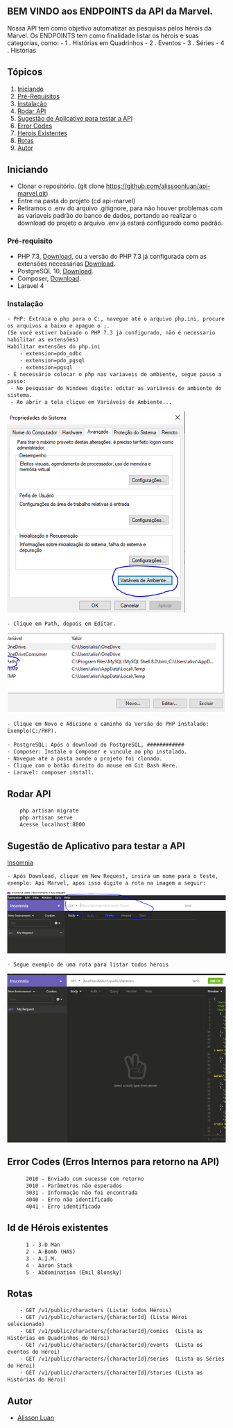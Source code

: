 ## BEM VINDO aos ENDPOINTS da API da Marvel.

Nossa API tem como objetivo automatizar as pesquisas pelos hérois da Marvel.
Os ENDPOINTS tem como finalidade listar os hérois e suas categorias, como:
    - 1 . Histórias em Quadrinhos
    - 2 . Eventos
    - 3 . Séries
    - 4 . Histórias


## Tópicos
1. [Iniciando](#iniciando)
2. [Pré-Requisitos](#prerequisitos)
3. [Instalação](#instalacao)
4. [Rodar API](#rodarapi)
5. [Sugestão de Aplicativo para testar a API](#testarapi)
6. [Error Codes](#errorcode)
7. [Herois Existentes](#heroesexistente)
8. [Rotas](#rotas)
9. [Autor](#autor)


<a name="iniciando"/></a>
## Iniciando
  - Clonar o repositório. (git clone https://github.com/alissoonluan/api-marvel.git)
  - Entre na pasta do projeto (cd api-marvel)
  - Retiramos o .env do arquivo .gitignore, para não houver problemas com as variaveis padrão do banco de dados, portando ao realizar o download do projeto o arquivo .env já estará configurado como padrão.
<a name="prerequisitos"/></a>
### Pré-requisito
  - PHP 7.3, <a href="https://windows.php.net/downloads/releases/php-7.3.25-nts-Win32-VC15-x64.zip">Download</a>, ou a versão do PHP 7.3 já configurada com as extensões necessárias  <a href="https://wetransfer.com/downloads/eda06f86ea1b02fd5763e8695ce34c5a20201129223605/05969ceda67e89b0202cce34cfac727b20201129223621/4c6d1b?utm_campaign=WT_email_tracking&utm_content=general&utm_medium=download_button&utm_source=notify_recipient_email">Download</a>. 
  - PostgreSQL 10, <a href="https://windows.php.net/downloads/releases/php-7.3.25-nts-Win32-VC15-x64.zip">Download</a>.
  - Composer, <a href="https://getcomposer.org/Composer-Setup.exe">Download</a>.
  - Laravel 4

<a name="instalacao"/></a>
### Instalação
    - PHP: Extraia o php para o C:, navegue até o arquivo php.ini, procure os arquivos a baixo e apague o ;.
    (Se você estiver baixado o PHP 7.3 já configurado, não é necessario habilitar as extensões)
    Habilitar extensões do php.ini
        - extension=pdo_odbc
        - extension=pdo_pgsql
        - extension=pgsql
    - É necessário colocar o php nas variaveis de ambiente, segue passo a passo:
     - No pesquisar do Windows digite: editar as variáveis de ambiente do sistema.
     - Ao abrir a tela clique em Variáveis de Ambiente...
     
![alt tag](./prints/variaveis.PNG)
     
     
    - Clique em Path, depois em Editar.
![alt tag](./prints/pathh.PNG)
    
    - Clique em Novo e Adicione o caminho da Versão do PHP instalado: Exemplo(C:/PHP).
    
    - PostgreSQL: Após o download do PostgreSQL, ############
    - Composer: Instale o Composer e vincule ao php instalado.
    - Navegue até a pasta aonde o projeto foi clonado.
    - Clique com o botão direito do mouse em Git Bash Here.
    - Laravel: composer install.
		
<a name="rodarapi"/></a>
## Rodar API	
        php artisan migrate
        php artisan serve
        Acesse localhost:8000
        
        
        
<a name="testarapi"/></a>
## Sugestão de Aplicativo para testar a API
  <a href="https://updates.insomnia.rest/downloads/windows/latest?app=com.insomnia.app&source=website&ref=https%3A%2F%2Fwww.google.com%2F">Insomnia</a>
    
    - Após Download, clique em New Request, insira um nome para o teste, exemplo: Api Marvel, apos isso digite a rota na imagem a seguir:
 
 ![alt tag](./prints/insomnia.PNG)
    
    - Segue exemplo de uma rota para listar todos hérois
 
 ![alt tag](./prints/exemplocharacters.PNG)
        
        
<a name="errorcode"/></a>
## Error Codes	(Erros Internos para retorno na API)
          2010 - Enviado com sucesso com retorno
          3010 - Parâmetros não esperados
          3031 - Informação não foi encontrada
          4040 - Erro não identificado
          4041 - Erro identificado
          
<a name="heroesexistente"/></a>
## Id de Hérois existentes
          1 - 3-D Man
          2 - A-Bomb (HAS)
          3 - A.I.M.
          4 - Aaron Stack
          5 - Abdomination (Emil Blonsky)

<a name="rotas"/></a>
## Rotas	
        - GET /v1/public/characters (Listar todos Hérois)
        - GET /v1/public/characters/{characterId} (Lista Héroi selecionado)
        - GET /v1/public/characters/{characterId}/comics  (Lista as Histórias em Quadrinhos do Héroi)
        - GET /v1/public/characters/{characterId}/events  (Lista os eventos do Héroi)
        - GET /v1/public/characters/{characterId}/series  (Lista as Séries do Héroi)
        - GET /v1/public/characters/{characterId}/stories (Lista as Histórias do Héroi)  

<a name="autor"/></a>
## Autor
  - [Alisson Luan](https://br.linkedin.com/in/alissoonluan)

